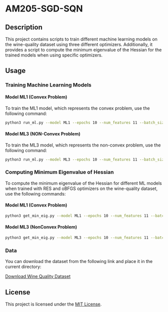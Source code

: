 # AM205-SGD-SQN

## Description

This project contains scripts to train different machine learning models on the wine-quality dataset using three different optimizers. Additionally, it provides a script to compute the minimum eigenvalue of the Hessian for the trained models when using specific optimizers.

## Usage

### Training Machine Learning Models

#### Model ML1 (Convex Problem)

To train the ML1 model, which represents the convex problem, use the following command:

```bash
python3 run_ml.py --model ML1 --epochs 10 --num_features 11 --batch_size 100
```

#### Model ML3 (NON-Convex Problem)

To train the ML3 model, which represents the non-convex problem, use the following command:

```bash
python3 run_ml.py --model ML3 --epochs 10 --num_features 11 --batch_size 100
```

### Computing Minimum Eigenvalue of Hessian

To compute the minimum eigenvalue of the Hessian for different ML models when trained with RES and oBFGS optimizers on the wine-quality dataset, use the following commands:

#### Model ML1 (Convex Problem)

```bash
python3 get_min_eig.py --model ML1 --epochs 10 --num_features 11 --batch_size 100
```

#### Model ML3 (NonConvex Problem)

```bash
python3 get_min_eig.py --model ML3 --epochs 10 --num_features 11 --batch_size 100
```

### Data

You can download the dataset from the following link and place it in the current directory:

[Download Wine Quality Dataset](https://www.kaggle.com/code/abdelruhmanessam/wine-quality)

## License

This project is licensed under the [MIT License](LICENSE).
